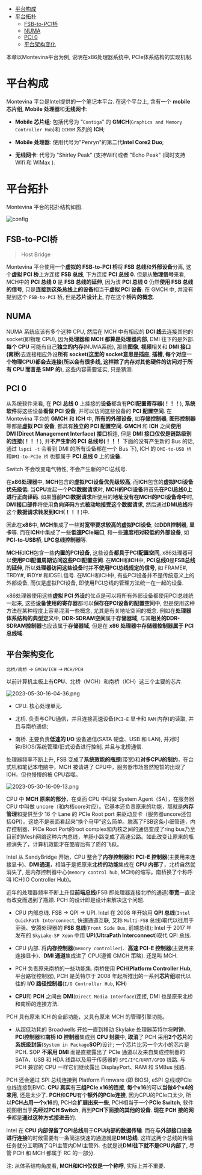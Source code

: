 
<!-- @import "[TOC]" {cmd="toc" depthFrom=1 depthTo=6 orderedList=false} -->

<!-- code_chunk_output -->

- [平台构成](#平台构成)
- [平台拓扑](#平台拓扑)
  - [FSB-to-PCI桥](#fsb-to-pci桥)
  - [NUMA](#numa)
  - [PCI 0](#pci-0)
  - [平台架构变化](#平台架构变化)

<!-- /code_chunk_output -->

本章以Montevina平台为例, 说明在x86处理器系统中, PCIe体系结构的实现机制.

# 平台构成

Montevina 平台是Intel提供的一个笔记本平台. 在这个平台上, 含有一个 **mobile 芯片组**, **Mobile 处理器**和**无线网卡**:

- **Mobile 芯片组**: 包括代号为 "`Contiga`" 的 **GMCH**(`Graphics and Memory Controller Hub`)和 `ICH9M` 系列的 **ICH**;

- **Mobile 处理器**: 使用代号为"Penryn"的第二代**Intel Core2 Duo**;

- **无线网卡**: 代号为 "Shirley Peak" (支持Wifi)或者 "Echo Peak" (同时支持 Wifi 和 WiMax ).

# 平台拓扑

Montevina 平台的拓扑结构如图.

![config](./images/1.png)

## FSB-to-PCI桥

> Host Bridge

Montevina 平台使用一个**虚拟的 FSB-to-PCI 桥**将 **FSB 总线**和**外部设备**分离, 这个**虚拟 PCI 桥**上方连接 **FSB 总线**, 下方连接 **PCI 总线 0**. 但是从**物理信号**来看, MCH中的 **PCI 总线 0** 是 **FSB 总线的延伸**, 因为该 **PCI 总线 0** 仍然**使用 FSB 总线的信号**, 只是**连接到这条总线上的设备**相当于**虚拟 PCI 设备**. 在 GMCH 中, 并没有提到这个 `FSB-to-PCI` 桥, 但是**芯片设计上**, 存在这个**桥片的概念**.

## NUMA

NUMA 系统应该有多个这种 CPU, 然后在 MCH 中有相应的 **DCI 线**去连接其他的 socket(即物理 CPU), 因为**处理器和 MCH 都算是处理器内部**, DMI 往下的是外部. **每个 CPU** 可能有自己**独立的内存**(NUMA系统), 那些**图像**, **视频**相关和 **DMI 接口(南桥**)去连接相应外设**所有 socket(这里的 socket意思是插座, 插槽, 每个对应一个物理CPU)都会去连接(所以会有很多线, 这样除了内存对其他硬件的访问对于所有 CPU 而言是 SMP 的**), 这些内容需要证实, 只是猜测.

## PCI 0

从系统软件来看, 在 **PCI 总线 0** 上挂接的**设备**都含有**PCI配置寄存器(！！！**), **系统软件**将这些设备**看做 PCI 设备**, 并可以访问这些设备的 **PCI 配置空间**. 在 Montevina 平台的 **GMCH** 和 **ICH** 中, **所有的外部设备**, 如**存储控制器**, **图形控制器**等都是**虚拟 PCI 设备**, 都具有**独立的 PCI 配置空间**. **GMCH** 和 **ICH** 之间**使用 DMI(Direct Management Interface) 接口**相连, 但是 **DMI 接口仅仅是链路级别的连接(！！！**), 并**不产生新的 PCI 总线号(！！！** 下面的没有产生新的 Bus 的话, 通过 `lspci -t` 会看到 DMI 的所有设备都在一个 Bus 下), ICH 的 `DMI-to-USB 桥` 和`DMI-to-PCIe 桥` 也都属于 **PCI 总线 0** 上的**设备**.

Switch 不会改变电气特性, 不会产生新的PCI总线号.

在**x86处理器**中, **MCH**包含的**虚拟PCI设备优先级较高**, 而**ICH**包含的**虚拟PCI设备优先级低**. 当**CPU**发起一个**PCI数据请求**时, **MCH的PCI设备**将首先**在PCI总线0上进行正向译码**. 如果**当前PCI数据请求**所使用的**地址没有在MCH的PCI设备命中**时, **DMI接口部件**将使用**负向译码**方式**被动地接受这个数据请求**, 然后通过**DMI总线**将这个**数据请求转发到ICH(！！！**)中.

因此在**x86**中, **MCH**集成了一些**对宽带要求较高的虚拟PCI设备**, 如**DDR控制器**, **显卡**等. 而在**ICH**中集成了一些**低速PCIe端口**, 和一些**速度相对较低的外部设备**, 如**PCI\-to\-USB桥**, **LPC总线控制器**等.

**MCH**和**ICH**包含一些**内置的PCI设备**, 这些设备**都具于PCI配置空间**, x86处理器可以**使用PCI配置周期访问这些PCI配置空间**. 在**MCH**和**ICH**中, **PCI总线0**是**FSB总线的延伸**, 所以**处理器访问这些设备**时并**不使用PCI总线规定的信号**, 如 FRAME\#, TRDY\#, IRDY\# 和IDSEL信号. 在MCH和ICH中, 有些PCI设备并不是传统意义上的外部设备, 而仅是虚拟PCI设备, 即使用PCI总线的管理方法统一在一起的设备.

x86处理器使用这些**虚拟 PCI 外设**的优点是可以将所有外部设备都使用PCI总线统一起来, 这些**设备使用的寄存器**都可以**保存在PCI设备的配置空间**中, 但是使用这种方法在某种程度上容易混淆一些概念, 尤其是有关地址空间的概念. 例如在**处理器体系结构的典型定义**中, **DDR\-SDRAM空间**属于**存储器域**, 与其**相关的DDR\-SDRAM控制器**也应该属于**存储器域**, 但是在 **x86 处理器**中**存储器控制器属于 PCI 总线域**.

## 平台架构变化

`北桥/南桥` -> `GMCH/ICH` -> `MCH/PCH`

以前计算机主板上有**CPU**、北桥（MCH）和南桥（ICH）这三个主要的芯片.

![2023-05-30-16-04-36.png](./images/2023-05-30-16-04-36.png)

* CPU. 核心处理单元.

* 北桥. 负责与CPU通信，并且连接高速设备(`PCI-E` 显卡和 `RAM` 内存)的读取, 并且与南桥通信;

* 南桥. 主要负责**低速的 I/O** 设备通信(SATA 硬盘、USB 和 LAN), 并对时钟/BIOS/系统管理/旧式设备进行控制, 并且与北桥通信.

处理器频率不断上升, FSB 变成了**系统效能的瓶颈**(带宽)和**对多CPU的制约**，在台式机和笔记本电脑中，MCH 被请进了 CPU中，服务器市场虽然短暂的出现了 IOH，但也慢慢的被 CPU吞噬。

![2023-05-30-16-09-13.png](./images/2023-05-30-16-09-13.png)

CPU 中 **MCH 原来的部分**，在桌面 CPU 中叫做 System Agent（SA），在服务器 CPU 中叫做 uncore（和内核core对应）。它基本还负责原来的功能，那就是**内存管理**和提供至少 16 个 Lane 的 PCIe Root port 来驱动显卡（服务器uncore还包括QPI）。这绝不是表面看起来“换个马甲”这么简单。脱离了FSB这条小细管道，内存控制器、PICe Root Port的root complex和内核之间的通信变成了ring bus乃至目前的Mesh网络这种片内总线，羊肠小路变成了高速公路。如此改变让原来的瓶颈消失了，计算机效能才在酷睿后有了质的飞跃。


Intel 从 SandyBridge 开始，CPU 整合了**内存控制器**和 **PCI-E 控制器**(主要用来连接显卡)、**DMI通道**，相当于是把原来**北桥的功能**集成在 **CPU 内部**了，北桥自然就消失了, 是内存控制器中心(`memory control hub`, MCH)的缩写。南桥换了个称呼叫 ICH(IO Controller Hub)。

近年的处理器频率不断上升但**前端总线**(FSB 即处理器连接北桥的通道)**带宽**一直没有改变而遇到了瓶颈. PCH 的设计即是设计来解决这个问题.

* CPU 内部总线. FSB -> QPI -> UPI. Intel 在 2008 年开始用 **QPI 总线**(`Intel QuickPath Interconnect`, 快速通道互联, 又称 `Multi-FSB` 总线)取代以往用于至强、安腾处理器的 **FSB 总线**(`Front Side Bus`, 前端总线); Intel 于 2017 年发布的 `SkyLake-SP Xeon` 中用 **UPI**(**UltraPath Interconnect**)取代 QPI 总线.

* CPU 内部. 将**内存控制器**(`memory controller`)、**高速 PCI-E 控制器**(主要用来连接显卡)、**DMI 通道**集成进了 CPU(遵循 GMCH 策略). 还是叫 MCH.

* PCH 负责原来南桥的一些功能集. 南桥使用 **PCH(Platform Controller Hub**, 平台路径控制器), PCH 是英特尔于 2008 年起所推出的一系列**芯片组**取代以往的 **I/O 路径控制器**(`I/O Controller Hub`, **ICH**)

* **CPU**和 **PCH** 之间由 **DMI**(`Direct Media Interface`)连接, DMI 也是原来北桥和南桥的连接方法.



PCH 具有原来 ICH 的全部功能，又具有原来 MCH 的管理引擎功能。




* 从超低功耗的 Broadwells 开始一直到移动 Skylake 处理器英特尔将**时钟**、**PCI控制器**和**南桥 IO 控制器**集成到 **CPU 封装**中, **取消**了 PCH 采用**2个芯片**的**系统级封装**(`System in Package`**SOP**)设计; 一个芯片比另一个大小的芯片是 PCH. SOP **不采用 DMI** 而是直接露出了 PCIe 通道以及来自集成控制器的 SATA、USB 和 HDA 线路以及用于传感器的 `SPI/I²C/UART/GPIO` 线路. 与 PCH 兼容的 CPU 一样它们继续露出 DisplayPort、RAM 和 SMBus 线路.

PCH 还会通过 SPI 总线连接到 Platform Firmware (即 BIOS), eSPI 总线或PCIe总线连接到BMC. **CPU <Xeon> 真实**有**三组PCIe x16的连接**, **每个x16**的可以**当做4个x4的来用**, 还是太少了. **PCH**和**CPU**有个**额外的PCIe连接**, 因为CPU的PCIe口太少, 所以**PCH占用一个x16**的, PCH会**扩展出来一些**, PCH相当于一个**PCIe Switch**, 软件视图相当于**先经过PCH Switch**, 再到**PCH下面接的其他的设备**. **现在 PCH 接的网卡**都是**通过这种方式接进去**的.

Intel 在 **CPU 内部保留了QPI总线**用于**CPU内部的数据传输**. 而在**与外部接口设备进行连接**的时候需要有一条简洁快速的通道就是**DMI总线**. 这样这两个总线的传输任务就分工明确了QPI主管内DMI主管外. 也就是说**DMI往下就不是CPU内部**了, 尽管 PCH 和 MCH 都属于 RC 的一部分.

注: 从体系结构角度看, **MCH和ICH仅仅是一个称呼**, 实际上并不重要.
